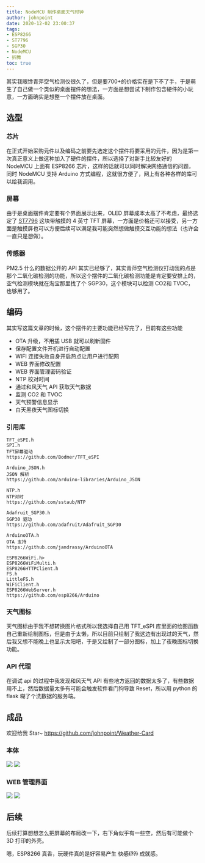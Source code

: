 ```yaml
---
title: NodeMCU 制作桌面天气时钟
author: johnpoint
date: 2020-12-02 23:00:37
tags:
- ESP8266
- ST7796
- SGP30
- NodeMCU
- 折腾
toc: true
---
```


其实我眼馋青萍空气检测仪很久了，但是要700+的价格实在是下不了手，于是萌生了自己做一个类似的桌面摆件的想法，一方面是想尝试下制作包含硬件的小玩意，一方面确实是想整一个摆件放在桌面。<!--more-->

## 选型

### 芯片

在正式开始采购元件以及编码之前要先选定这个摆件将要采用的元件，因为是第一次真正意义上做这种加入了硬件的摆件，所以选择了对新手比较友好的 NodeMCU 上面有 ESP8266 芯片，这样的话就可以同时解决网络通信的问题，同时 NodeMCU 支持 Arduino 方式编程，这就很方便了，网上有各种各样的库可以给我调用。

### 屏幕

由于是桌面摆件肯定要有个界面展示出来，OLED 屏幕成本太高了不考虑，最终选定了 [ST7796](http://www.lcdwiki.com/zh/4.0inch_SPI_Module_ST7796) 这块带触摸的 4 英寸 TFT 屏幕，一方面是价格还可以接受，另一方面是触摸屏也可以方便后续可以满足我可能突然想做触摸交互功能的想法（也许会一直只是想做）。

### 传感器

PM2.5 什么的数据公开的 API 其实已经够了，其实青萍空气检测仪打动我的点是那个二氧化碳检测的功能，所以这个摆件的二氧化碳检测功能是肯定要安排上的，空气检测模块就在淘宝那里找了个 SGP30，这个模块可以检测 CO2和 TVOC，也够用了。

## 编码

其实写这篇文章的时候，这个摆件的主要功能已经写完了，目前有这些功能

- OTA 升级，不用插 USB 就可以刷新固件
- 保存配置文件开机进行自动配置
- WIFI 连接失败自身开启热点让用户进行配网
- WEB 界面修改配置
- WEB 界面管理密码验证
- NTP 校对时间
- 通过和风天气 API 获取天气数据
- 监测 CO2 和 TVOC
- 天气预警信息显示
- 白天黑夜天气图标切换

### 引用库

```
TFT_eSPI.h 
SPI.h
TFT屏幕驱动 
https://github.com/Bodmer/TFT_eSPI

Arduino_JSON.h 
JSON 解析 
https://github.com/arduino-libraries/Arduino_JSON

NTP.h
NTP对时
https://github.com/sstaub/NTP

Adafruit_SGP30.h
SGP30 驱动
https://github.com/adafruit/Adafruit_SGP30

ArduinoOTA.h
OTA 支持
https://github.com/jandrassy/ArduinoOTA

ESP8266WiFi.h>
ESP8266WiFiMulti.h
ESP8266HTTPClient.h
FS.h
LittleFS.h
WiFiClient.h
ESP8266WebServer.h
https://github.com/esp8266/Arduino
```

### 天气图标

天气图标由于我不想转换图片格式所以我选择自己用 TFT_eSPI 库里面的绘图函数自己重新绘制图标，但是由于太懒，所以目前只绘制了我这边有出现过的天气，然后我又想不能晚上也显示太阳吧，于是又绘制了一部分图标，加上了夜晚图标切换功能。

### API 代理

在调试 api 的过程中我发现和风天气 API 有些地方返回的数据太多了，有些数据用不上，然后数据量太多有可能会触发软件看门狗导致 Reset，所以用 python 的 flask 糊了个洗数据的服务端。

## 成品

欢迎给我 Star~ https://github.com/johnpoint/Weather-Card

### 本体

![](https://cdn.6-d.cc/img/20201202002.jpg)
![](https://cdn.6-d.cc/img/20201202003.jpg)

### WEB 管理界面

![](https://cdn.6-d.cc/img/20201202005.jpg)
![](https://cdn.6-d.cc/img/20201202004.jpg)

## 后续

后续打算想想怎么把屏幕的布局改一下，右下角似乎有一些空，然后有可能做个 3D 打印的外壳。

嗯，ESP8266 真香，玩硬件真的是好容易产生 ~~快感(??)~~ 成就感。
